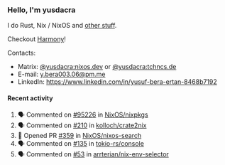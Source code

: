 ### Hello, I'm yusdacra

I do Rust, Nix / NixOS and [other stuff](https://yusdacra.gitlab.io/about).

Checkout [Harmony](https://github.com/harmony-development)!

Contacts:
- Matrix: [@yusdacra:nixos.dev](https://matrix.to/#/@yusdacra:nixos.dev) or [@yusdacra:tchncs.de](https://matrix.to/#/@yusdacra:tchncs.de)
- E-mail: y.bera003.06@pm.me
- LinkedIn: https://www.linkedin.com/in/yusuf-bera-ertan-8468b7192

#### Recent activity

<!--START_SECTION:activity-->
1. 🗣 Commented on [#95226](https://github.com/NixOS/nixpkgs/issues/95226) in [NixOS/nixpkgs](https://github.com/NixOS/nixpkgs)
2. 🗣 Commented on [#210](https://github.com/kolloch/crate2nix/issues/210) in [kolloch/crate2nix](https://github.com/kolloch/crate2nix)
3. 💪 Opened PR [#359](https://github.com/NixOS/nixos-search/pull/359) in [NixOS/nixos-search](https://github.com/NixOS/nixos-search)
4. 🗣 Commented on [#135](https://github.com/tokio-rs/console/issues/135) in [tokio-rs/console](https://github.com/tokio-rs/console)
5. 🗣 Commented on [#53](https://github.com/arrterian/nix-env-selector/issues/53) in [arrterian/nix-env-selector](https://github.com/arrterian/nix-env-selector)
<!--END_SECTION:activity-->
